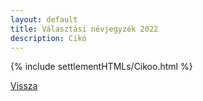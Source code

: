 ```yaml
---
layout: default
title: Választási névjegyzék 2022
description: Cikó
---
```


{% include settlementHTMLs/Cikoo.html %}

[Vissza](../)